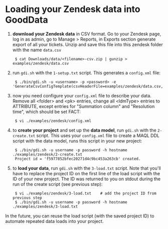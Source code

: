 # Loading your Zendesk data into GoodData

1. **download your Zendesk data** in CSV format. Go to your Zendesk page, log in as admin, go to Manage > Reports, in Exports section generate export of all your tickets. Unzip and save this file into this zendesk folder with the name `data.csv`

        $ cat Downloads/data/<filename>-csv.zip | gunzip > examples/zendesk/data.csv

2. run `gdi.sh` with the `1-setup.txt` script. This generates a `config.xml` file:

        $ ./bin/gdi.sh -u <username> -p <password> -e 'GenerateCsvConfigTemplate(csvHeaderFile=examples/zendesk/data.csv,configFile=examples/zendesk/config.xml)'

3. now you need configure your `config.xml` file to describe your data. Remove all &lt;folder&gt; and &lt;pk&gt; entries, change all &lt;ldmType&gt; entries to ATTRIBUTE, except entries for "Summation column" and "Resolution time", which should be set FACT:

        $ vi ./examples/zendesk/config.xml

4. to **create your project** and set up the **data model**, run `gdi.sh` with the `2-create.txt` script. This uses your `config.xml` file to create a MAQL DDL script with the data model, runs this script in your new project:

        $ ./bin/gdi.sh -u username -p password -h hostname ./examples/zendesk/2-create.txt
        Project id = 'f5977852bfec20271d4c9bc453a263cb' created.

5. to **load your data**, run `gdi.sh` with the `3-load.txt` script. Note that you'll have to replace the project ID on the first line of the load script with the ID of your new project. The ID was returned to you on stdout during the run of the create script (see previous step):

        $ vi ./examples/zendesk/3-load.txt    # add the project ID from previous step
        $ ./bin/gdi.sh -u username -p password -h hostname ./examples/zendesk/3-load.txt

In the future, you can reuse the load script (with the saved project ID) to automate repeated data loads into your project.